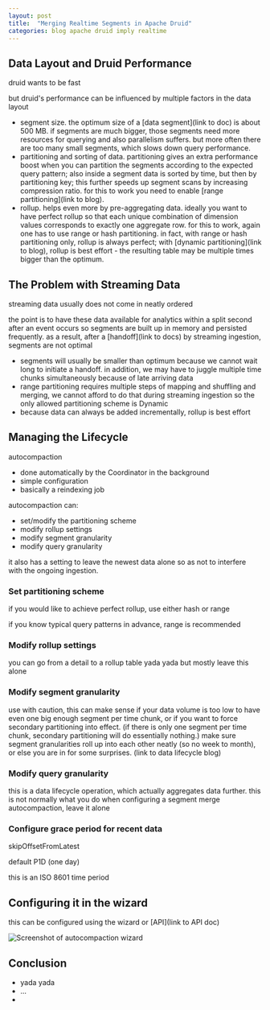 ```yaml
---
layout: post
title:  "Merging Realtime Segments in Apache Druid"
categories: blog apache druid imply realtime
---
```


## Data Layout and Druid Performance

druid wants to be fast

but druid's performance can be influenced by multiple factors in the data layout

- segment size. the optimum size of a [data segment](link to doc) is about 500 MB. if segments are much bigger, those segments need more resources for querying and also parallelism suffers. but more often there are too many small segments, which slows down query performance.
- partitioning and sorting of data. partitioning gives an extra performance boost when you can partition the segments according to the expected query pattern; also inside a segment data is sorted by time, but then by partitioning key; this further speeds up segment scans by increasing compression ratio. for this to work you need to enable [range partitioning](link to blog).
- rollup. helps even more by pre-aggregating data. ideally you want to have perfect rollup so that each unique combination of dimension values corresponds to exactly one aggregate row. for this to work, again one has to use range or hash partitioning. in fact, with range or hash partitioning only, rollup is always perfect; with [dynamic partitioning](link to blog), rollup is best effort - the resulting table may be multiple times bigger than the optimum.

## The Problem with Streaming Data

streaming data usually does not come in neatly ordered

the point is to have these data available for analytics within a split second after an event occurs so segments are built up in memory and persisted frequently. as a result, after a [handoff](link to docs) by streaming ingestion, segments are not optimal

- segments will usually be smaller than optimum because we cannot wait long to initiate a handoff. in addition, we may have to juggle multiple time chunks simultaneously because of late arriving data
- range partitioning requires multiple steps of mapping and shuffling and merging, we cannot afford to do that during streaming ingestion so the only allowed partitioning scheme is Dynamic
- because data can always be added incrementally, rollup is best effort

## Managing the Lifecycle

autocompaction

- done automatically by the Coordinator in the background
- simple configuration
- basically a reindexing job

autocompaction can:

- set/modify the partitioning scheme
- modify rollup settings
- modify segment granularity
- modify query granularity

it also has a setting to leave the newest data alone so as not to interfere with the ongoing ingestion.

### Set partitioning scheme

if you would like to achieve perfect rollup, use either hash or range

if you know typical query patterns in advance, range is recommended

### Modify rollup settings

you can go from a detail to a rollup table yada yada but mostly leave this alone

### Modify segment granularity

use with caution, this can make sense if your data volume is too low to have even one big enough segment per time chunk, or if you want to force secondary partitioning into effect. (if there is only one segment per time chunk, secondary partitioning will do essentially nothing.) make sure segment granularities roll up into each other neatly (so no week to month), or else you are in for some surprises. (link to data lifecycle blog)

### Modify query granularity

this is a data lifecycle operation, which actually aggregates data further. this is not normally what you do when configuring a segment merge autocompaction, leave it alone

### Configure grace period for recent data

skipOffsetFromLatest

default P1D (one day)

this is an ISO 8601 time period

## Configuring it in the wizard

this can be configured using the wizard or [API](link to API doc)

![Screenshot of autocompaction wizard]()

## Conclusion

- yada yada
- ...
- 

